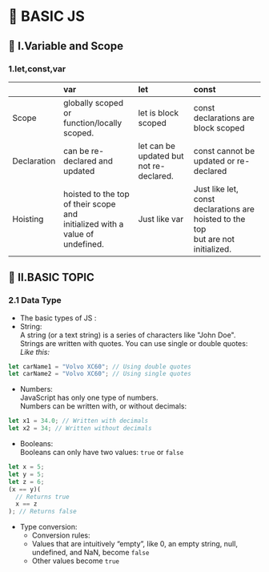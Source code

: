 # :green_apple: BASIC JS

## :high_brightness: I.Variable and Scope

### 1.let,const,var

|             | var                                                                              | let                                     | const                                                                                 |
| :---------- | :------------------------------------------------------------------------------- | :-------------------------------------- | :------------------------------------------------------------------------------------ |
| Scope       | globally scoped or<br> function/locally scoped.                                  | let is block scoped                     | const declarations are block scoped                                                   |
| Declaration | can be re-declared and updated                                                   | let can be updated but not re-declared. | const cannot be updated or re-declared                                                |
| Hoisting    | hoisted to the top of their scope and<br> initialized with a value of undefined. | Just like var                           | Just like let, const declarations are hoisted to the top<br> but are not initialized. |

## :red_circle: II.BASIC TOPIC

### 2.1 Data Type

- The basic types of JS :
- String:<br>
  A string (or a text string) is a series of characters like "John Doe".
  Strings are written with quotes. You can use single or double quotes:
  _Like this:_

```javascript
let carName1 = "Volvo XC60"; // Using double quotes
let carName2 = "Volvo XC60"; // Using single quotes
```

- Numbers:<br>
  JavaScript has only one type of numbers.<br>
  Numbers can be written with, or without decimals:

```javascript
let x1 = 34.0; // Written with decimals
let x2 = 34; // Written without decimals
```

- Booleans:<br>
  Booleans can only have two values: `true` or `false`

```javascript
let x = 5;
let y = 5;
let z = 6;
(x == y)(
  // Returns true
  x == z
); // Returns false
```

- Type conversion:
  - Conversion rules:
  - Values that are intuitively “empty”, like 0, an empty string, null, undefined, and NaN, become `false`
  - Other values become `true`
